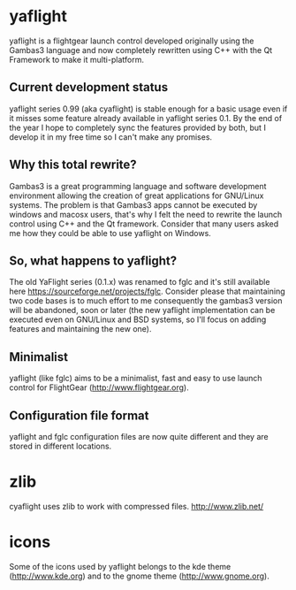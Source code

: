 yaflight
========

yaflight is a flightgear launch control developed originally using the Gambas3 language
and now completely rewritten using C++ with the Qt Framework to make it multi-platform.

Current development status
--------------------------

yaflight series 0.99 (aka cyaflight) is stable enough for a basic usage even if it misses 
some feature already available in yaflight series 0.1.
By the end of the year I hope to completely sync the features provided by both, but I develop it in my free time
so I can't make any promises.

Why this total rewrite?
-----------------------

Gambas3 is a great programming language and software development environment allowing the creation of great applications 
for GNU/Linux systems. 
The problem is that Gambas3 apps cannot be executed by windows and macosx users, that's why I felt the need 
to rewrite the launch control using C++ and the Qt framework.
Consider that many users asked me how they could be able to use yaflight on Windows.

So, what happens to yaflight?
-----------------------------

The old YaFlight series (0.1.x) was renamed to fglc and it's still available here https://sourceforge.net/projects/fglc.
Consider please that maintaining two code bases is to much effort to me
consequently the gambas3 version will be abandoned, soon or later (the new yaflight implementation
can be executed even on GNU/Linux and BSD systems, so I'll focus on adding features and maintaining the new one).

Minimalist
----------

yaflight (like fglc) aims to be a minimalist, fast and easy to use launch control for FlightGear (http://www.flightgear.org).

Configuration file format
-------------------------

yaflight and fglc configuration files are now quite different and they are stored in different locations.

zlib
====

cyaflight uses zlib to work with compressed files.
http://www.zlib.net/

icons
=====

Some of the icons used by yaflight belongs to the kde theme (http://www.kde.org) and to the gnome theme (http://www.gnome.org).
